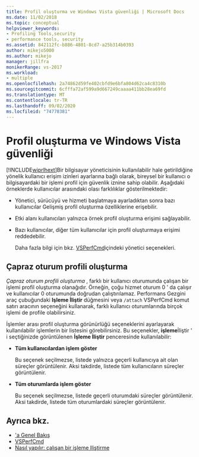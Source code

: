 ```yaml
---
title: Profil oluşturma ve Windows Vista güvenliği | Microsoft Docs
ms.date: 11/02/2018
ms.topic: conceptual
helpviewer_keywords:
- Profiling Tools,security
- performance tools, security
ms.assetid: 842112fc-b886-4801-8cd7-a25b314b0393
author: mikejo5000
ms.author: mikejo
manager: jillfra
monikerRange: vs-2017
ms.workload:
- multiple
ms.openlocfilehash: 2a74862d59fe402cbfd9e6bfa804d62ca4c8310b
ms.sourcegitcommit: 6cfffa72af599a9d667249caaaa411bb28ea69fd
ms.translationtype: MT
ms.contentlocale: tr-TR
ms.lasthandoff: 09/02/2020
ms.locfileid: "74778381"
---
```

# <a name="profiling-and-windows-vista-security"></a>Profil oluşturma ve Windows Vista güvenliği

[!INCLUDE[wiprlhext](../debugger/includes/wiprlhext_md.md)]Bir bilgisayar yöneticisinin kullanılabilir hale getirildiğine yönelik kullanıcı erişim izinleri ayarlarına bağlı olarak, bireysel bir kullanıcı o bilgisayardaki bir işlemi profil için güvenlik iznine sahip olabilir. Aşağıdaki örneklerde kullanıcılar arasındaki olası farklılıklar gösterilmektedir:

- Yönetici, sürücüyü ve hizmeti başlatmaya ayarladıktan sonra bazı kullanıcılar Gelişmiş profil oluşturma özelliklerine erişebilir.

- Etki alanı kullanıcıları yalnızca örnek profil oluşturma erişimi sağlayabilir.

- Bazı kullanıcılar, diğer tüm kullanıcılar için profil oluşturmaya erişimi reddedebilir.

  Daha fazla bilgi için bkz. [VSPerfCmd](../profiling/vsperfcmd.md)içindeki yönetici seçenekleri.

## <a name="cross-session-profiling"></a>Çapraz oturum profili oluşturma

*Çapraz oturum profili oluşturma* , farklı bir kullanıcı oturumunda çalışan bir işlemi profil oluşturma olanağıdır. Örneğin, çoğu hizmet oturum 0 ' da çalışır ve kullanıcılar 0 oturumunda doğrudan çalıştırılamaz. Performans Gezgini araç çubuğundaki **Işleme İliştir** düğmesini veya `/attach` VSPerfCmd komut satırı aracının seçeneğini kullanarak, farklı kullanıcı oturumlarında birçok işlemi de profile olabilirsiniz.

İşlemler arası profil oluşturma görünürlüğü seçeneklerini ayarlayarak kullanılabilir işlemlerin bir listesini görebilirsiniz. Bu seçenekler, **işleme**İliştir ' i seçtiğinizde görüntülenen **İşleme İliştir** penceresinde kullanılabilir:

- **Tüm kullanıcılardan işlem göster**

  Bu seçenek seçilmezse, listede yalnızca geçerli kullanıcıya ait olan süreçler görüntülenir. Aksi takdirde, listede tüm kullanıcıların süreçler görüntülenir.

- **Tüm oturumlarda işlem göster**

  Bu seçenek seçilmezse, listede geçerli oturumdaki süreçler görüntülenir. Aksi takdirde, listede tüm oturumlardaki süreçler görüntülenir.

## <a name="see-also"></a>Ayrıca bkz.

- ['a Genel Bakış](../profiling/overviews-performance-tools.md)
- [VSPerfCmd](../profiling/vsperfcmd.md)
- [Nasıl yapılır: çalışan bir işleme Iliştirme](/previous-versions/visualstudio/visual-studio-2010/c6wf8e4z\(v\=vs.100\))
